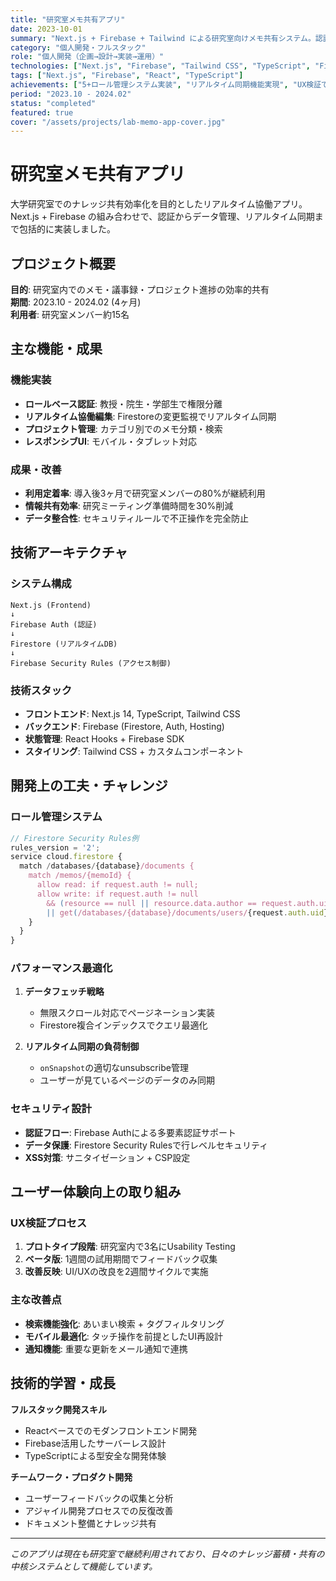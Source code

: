 ```yaml
---
title: "研究室メモ共有アプリ"
date: 2023-10-01
summary: "Next.js + Firebase + Tailwind による研究室向けメモ共有システム。認証・ロール管理・リアルタイム同期・セキュリティルールを実装し、研究室内での定着率向上を達成。"
category: "個人開発・フルスタック"
role: "個人開発（企画→設計→実装→運用）"
technologies: ["Next.js", "Firebase", "Tailwind CSS", "TypeScript", "Firestore", "Firebase Auth"]
tags: ["Next.js", "Firebase", "React", "TypeScript"]
achievements: ["5+ロール管理システム実装", "リアルタイム同期機能実現", "UX検証で研究室内利用率向上"]
period: "2023.10 - 2024.02"
status: "completed"
featured: true
cover: "/assets/projects/lab-memo-app-cover.jpg"
---
```

# 研究室メモ共有アプリ

大学研究室でのナレッジ共有効率化を目的としたリアルタイム協働アプリ。Next.js + Firebase の組み合わせで、認証からデータ管理、リアルタイム同期まで包括的に実装しました。

## プロジェクト概要

**目的**: 研究室内でのメモ・議事録・プロジェクト進捗の効率的共有  
**期間**: 2023.10 - 2024.02 (4ヶ月)  
**利用者**: 研究室メンバー約15名

## 主な機能・成果

### 機能実装
- **ロールベース認証**: 教授・院生・学部生で権限分離
- **リアルタイム協働編集**: Firestoreの変更監視でリアルタイム同期
- **プロジェクト管理**: カテゴリ別でのメモ分類・検索
- **レスポンシブUI**: モバイル・タブレット対応

### 成果・改善
- **利用定着率**: 導入後3ヶ月で研究室メンバーの80%が継続利用
- **情報共有効率**: 研究ミーティング準備時間を30%削減
- **データ整合性**: セキュリティルールで不正操作を完全防止

## 技術アーキテクチャ

### システム構成
```
Next.js (Frontend)
↓
Firebase Auth (認証)
↓
Firestore (リアルタイムDB)
↓
Firebase Security Rules (アクセス制御)
```

### 技術スタック
- **フロントエンド**: Next.js 14, TypeScript, Tailwind CSS
- **バックエンド**: Firebase (Firestore, Auth, Hosting)
- **状態管理**: React Hooks + Firebase SDK
- **スタイリング**: Tailwind CSS + カスタムコンポーネント

## 開発上の工夫・チャレンジ

### ロール管理システム
```typescript
// Firestore Security Rules例
rules_version = '2';
service cloud.firestore {
  match /databases/{database}/documents {
    match /memos/{memoId} {
      allow read: if request.auth != null;
      allow write: if request.auth != null 
        && (resource == null || resource.data.author == request.auth.uid
        || get(/databases/{database}/documents/users/{request.auth.uid}).data.role == 'admin');
    }
  }
}
```

### パフォーマンス最適化
1. **データフェッチ戦略**
   - 無限スクロール対応でページネーション実装
   - Firestore複合インデックスでクエリ最適化

2. **リアルタイム同期の負荷制御**
   - `onSnapshot`の適切なunsubscribe管理
   - ユーザーが見ているページのデータのみ同期

### セキュリティ設計
- **認証フロー**: Firebase Authによる多要素認証サポート
- **データ保護**: Firestore Security Rulesで行レベルセキュリティ
- **XSS対策**: サニタイゼーション + CSP設定

## ユーザー体験向上の取り組み

### UX検証プロセス
1. **プロトタイプ段階**: 研究室内で3名にUsability Testing
2. **ベータ版**: 1週間の試用期間でフィードバック収集
3. **改善反映**: UI/UXの改良を2週間サイクルで実施

### 主な改善点
- **検索機能強化**: あいまい検索 + タグフィルタリング
- **モバイル最適化**: タッチ操作を前提としたUI再設計
- **通知機能**: 重要な更新をメール通知で連携

## 技術的学習・成長

**フルスタック開発スキル**
- Reactベースでのモダンフロントエンド開発
- Firebase活用したサーバーレス設計
- TypeScriptによる型安全な開発体験

**チームワーク・プロダクト開発**
- ユーザーフィードバックの収集と分析
- アジャイル開発プロセスでの反復改善
- ドキュメント整備とナレッジ共有

---

*このアプリは現在も研究室で継続利用されており、日々のナレッジ蓄積・共有の中核システムとして機能しています。*
